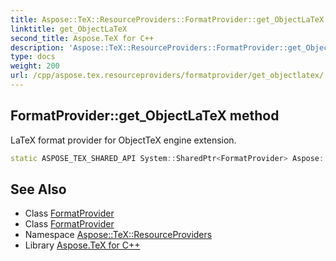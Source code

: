 ```yaml
---
title: Aspose::TeX::ResourceProviders::FormatProvider::get_ObjectLaTeX method
linktitle: get_ObjectLaTeX
second_title: Aspose.TeX for C++
description: 'Aspose::TeX::ResourceProviders::FormatProvider::get_ObjectLaTeX method. LaTeX format provider for ObjectTeX engine extension in C++.'
type: docs
weight: 200
url: /cpp/aspose.tex.resourceproviders/formatprovider/get_objectlatex/
---
```

## FormatProvider::get_ObjectLaTeX method


LaTeX format provider for ObjectTeX engine extension.

```cpp
static ASPOSE_TEX_SHARED_API System::SharedPtr<FormatProvider> Aspose::TeX::ResourceProviders::FormatProvider::get_ObjectLaTeX()
```

## See Also

* Class [FormatProvider](../)
* Class [FormatProvider](../)
* Namespace [Aspose::TeX::ResourceProviders](../../)
* Library [Aspose.TeX for C++](../../../)
